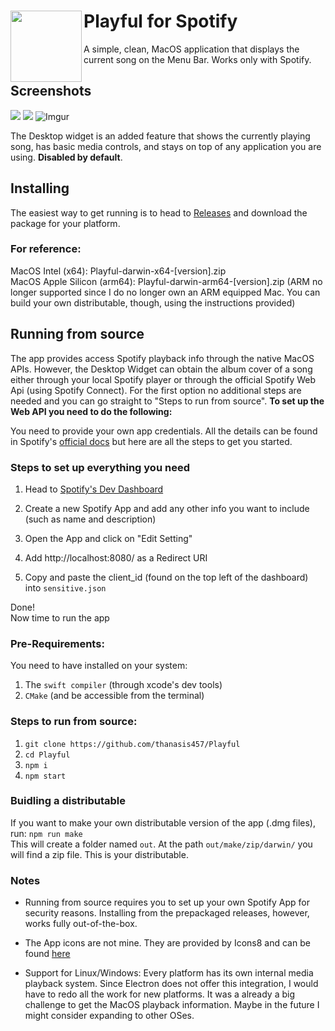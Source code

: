 # <img src="icons/app.png" align="left" width="114"/> Playful for Spotify

A simple, clean, MacOS application that displays the current song on the Menu Bar. Works only with Spotify.

## Screenshots
![](https://i.imgur.com/BdrgnC2.png)
![](https://i.imgur.com/gKByqAQ.jpeg)
![Imgur](https://i.imgur.com/mLmM4ad.png)

The Desktop widget is an added feature that shows the currently playing song, has basic media controls, and stays on top of any application you are using.
**Disabled by default**.

## Installing

The easiest way to get running is to head to [Releases](https://github.com/thanasis457/Playful/releases) and download the package for your platform.

### For reference:

MacOS Intel (x64): Playful-darwin-x64-[version].zip  
MacOS Apple Silicon (arm64): Playful-darwin-arm64-[version].zip (ARM no longer supported since I do no longer own an ARM equipped Mac. You can build your own distributable, though, using the instructions provided)

## Running from source

The app provides access Spotify playback info through the native MacOS APIs. However, the Desktop Widget can obtain the album cover of a song either through your local Spotify player or through the official Spotify Web Api (using Spotify Connect). For the first option no additional steps are needed and you can go straight to "Steps to run from source". <b>To set up the Web API you need to do the following:</b>

You need to provide your own app credentials. All the details can be found in Spotify's [official docs](https://developer.spotify.com/documentation/web-api/) but here are all the steps to get you started.

### Steps to set up everything you need

1. Head to [Spotify's Dev Dashboard](https://developer.spotify.com/dashboard)

2. Create a new Spotify App and add any other info you want to include (such as name and description)

3. Open the App and click on "Edit Setting"

4. Add http://localhost:8080/ as a Redirect URI

5. Copy and paste the client_id (found on the top left of the dashboard) into `sensitive.json`

Done!  
Now time to run the app

### Pre-Requirements:

You need to have installed on your system:
1. The `swift compiler` (through xcode's dev tools)
2. `CMake` (and be accessible from the terminal)

### Steps to run from source:

1. `git clone https://github.com/thanasis457/Playful`
2. `cd Playful`
3. `npm i`
4. `npm start`


### Buidling a distributable

If you want to make your own distributable version of the app (.dmg files), run:
`npm run make`  
This will create a folder named `out`. At the path `out/make/zip/darwin/` you will find a zip file. This is your distributable.

### Notes

- Running from source requires you to set up your own Spotify App for security reasons.
Installing from the prepackaged releases, however, works fully out-of-the-box.

- The App icons are not mine. They are provided by Icons8 and can be found [here](https://icons8.com/icon/116726/spotify)

- Support for Linux/Windows: Every platform has its own internal media playback system. Since Electron does not offer this integration, I would have to redo all the work for new platforms. It was a already a big challenge to get the MacOS playback information. Maybe in the future I might consider expanding to other OSes.
